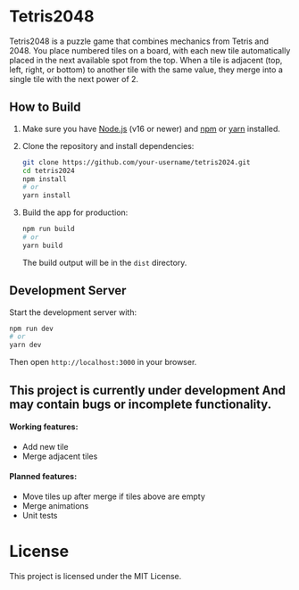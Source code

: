 # Tetris2048

Tetris2048 is a puzzle game that combines mechanics from Tetris and 2048. You place numbered tiles on a board, with each new tile automatically placed in the next available spot from the top. When a tile is adjacent (top, left, right, or bottom) to another tile with the same value, they merge into a single tile with the next power of 2.

## How to Build

1. Make sure you have [Node.js](https://nodejs.org/) (v16 or newer) and [npm](https://www.npmjs.com/) or [yarn](https://yarnpkg.com/) installed.
2. Clone the repository and install dependencies:

   ```bash
   git clone https://github.com/your-username/tetris2024.git
   cd tetris2024
   npm install
   # or
   yarn install
   ```

3. Build the app for production:

   ```bash
   npm run build
   # or
   yarn build
   ```

   The build output will be in the `dist` directory.

## Development Server

Start the development server with:

```bash
npm run dev
# or
yarn dev
```

Then open `http://localhost:3000` in your browser.

## This project is currently under development And may contain bugs or incomplete functionality.

#### Working features:

- Add new tile
- Merge adjacent tiles

#### Planned features:

- Move tiles up after merge if tiles above are empty
- Merge animations
- Unit tests

# License

This project is licensed under the MIT License.
